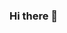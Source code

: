 ### Hi there 👋

<!--
**OGabrielAbreuBr/OGabrielAbreuBr** is a ✨ _special_ ✨ repository because its `README.md` (this file) appears on your GitHub profile.

![Snake animation](https://github.com/OGabrielAbreuBr/OGabrielAbreuBr/blob/output/github-contribution-grid-snake.svg)

<div>
    <a href="https://github.com/seu-usuário-aqui">
    <img loading="lazy" height="180em" src="https://github-readme-stats.vercel.app/api/top-langs/?username=OGabrielAbreuBr&layout=compact&langs_count=7&theme=dracula"/>
    <img loading="lazy" height="180em" src="https://github-readme-stats.vercel.app/api?username=OGabrielAbreuBr&show_icons=true&theme=dracula&include_all_commits=true&count_private=true"/>
</div>
